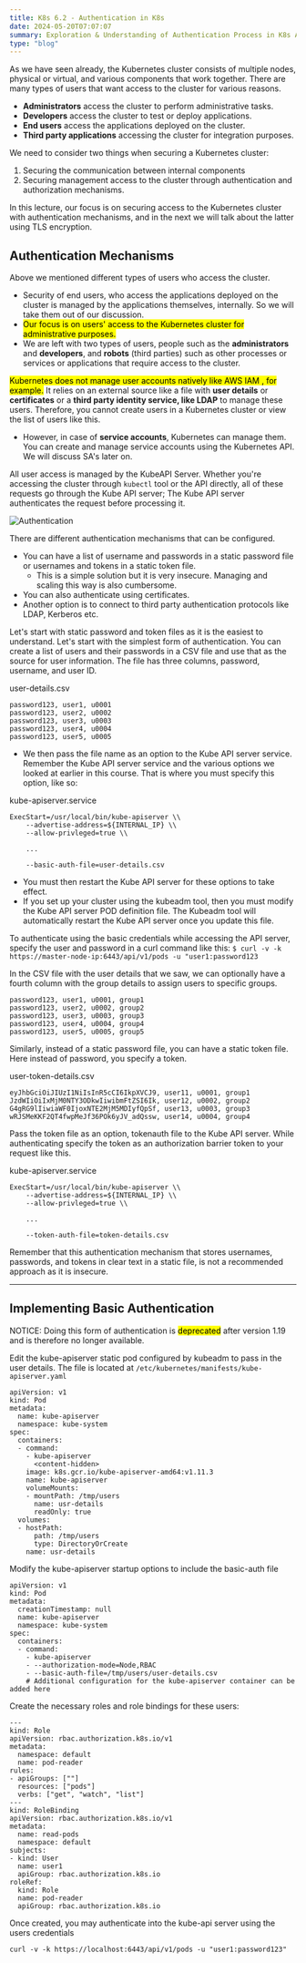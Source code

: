```yaml
---
title: K8s 6.2 - Authentication in K8s
date: 2024-05-20T07:07:07
summary: Exploration & Understanding of Authentication Process in K8s Administration
type: "blog"
---
```

As we have seen already, the Kubernetes cluster consists of multiple nodes, physical or virtual, and various components that work together. There are many types of users that want access to the cluster for various reasons. 
- **Administrators** access the cluster to perform administrative tasks.
- **Developers** access the cluster to test or deploy applications. 
- **End users** access the applications deployed on the cluster.
- **Third party applications** accessing the cluster for integration purposes.

We need to consider two things when securing a Kubernetes cluster:
1) Securing the communication between internal components
2) Securing management access to the cluster through authentication and authorization mechanisms.

In this lecture, our focus is on securing access to the Kubernetes cluster with authentication mechanisms, and in the next we will talk about the latter using TLS encryption.

## Authentication Mechanisms
Above we mentioned different types of users who access the cluster. 
- Security of end users, who access the applications deployed on the cluster is managed by the applications themselves, internally. So we will take them out of our discussion.
- <mark>Our focus is on users' access to the Kubernetes cluster for administrative purposes.</mark>
- We are left with two types of users, people such as the **administrators** and **developers**, and **robots** (third parties) such as other processes or services or applications that require access to the cluster.

<mark>Kubernetes does not manage user accounts natively like AWS IAM , for example.</mark> It relies on an external source like a file with **user details** or **certificates** or a **third party identity service, like LDAP** to manage these users. Therefore, you cannot create users in a Kubernetes cluster or view the list of users like this. 
- However, in case of **service accounts**, Kubernetes can manage them. You can create and manage service accounts using the Kubernetes API. We will discuss SA's later on.

All user access is managed by the KubeAPI Server. Whether you're accessing the cluster through `kubectl` tool or the API directly, all of these requests go through the Kube API server; The Kube API server authenticates the request before processing it.

![Authentication](/images/kubernetes/diagrams/6-2-1-authentication.png)

There are different authentication mechanisms that can be configured. 
- You can have a list of username and passwords in a static password file or usernames and tokens in a static token file.
	- This is a simple solution but it is very insecure. Managing and scaling this way is also cumbersome.
- You can also authenticate using certificates. 
- Another option is to connect to third party authentication protocols like LDAP, Kerberos etc. 

Let's start with static password and token files as it is the easiest to understand. Let's start with the simplest form of authentication. You can create a list of users and their passwords in a CSV file and use that as the source for user information. The file has three columns, password, username, and user ID. 

user-details.csv
```csv
password123, user1, u0001
password123, user2, u0002
password123, user3, u0003
password123, user4, u0004
password123, user5, u0005
```
- We then pass the file name as an option to the Kube API server service. Remember the Kube API server service and the various options we looked at earlier in this course. That is where you must specify this option, like so:

kube-apiserver.service
```
ExecStart=/usr/local/bin/kube-apiserver \\
	--advertise-address=${INTERNAL_IP} \\
	--allow-privleged=true \\
	
	...
	
	--basic-auth-file=user-details.csv
```
 - You must then restart the Kube API server for these options to take effect. 
 - If you set up your cluster using the kubeadm tool, then you must modify the Kube API server POD definition file. The Kubeadm tool will automatically restart the Kube API server once you update this file.

To authenticate using the basic credentials while accessing the API server, specify the user and password in a curl command like this:
`$ curl -v -k https://master-node-ip:6443/api/v1/pods -u "user1:password123`

 In the CSV file with the user details that we saw, we can optionally have a fourth column with the group details to assign users to specific groups.
```csv
password123, user1, u0001, group1
password123, user2, u0002, group2
password123, user3, u0003, group3
password123, user4, u0004, group4
password123, user5, u0005, group5
```

Similarly, instead of a static password file, you can have a static token file. Here instead of password, you specify a token. 

user-token-details.csv
```csv
eyJhbGciOiJIUzI1NiIsInR5cCI6IkpXVCJ9, user11, u0001, group1
JzdWIiOiIxMjM0NTY3ODkwIiwibmFtZSI6Ik, user12, u0002, group2
G4gRG9lIiwiaWF0IjoxNTE2MjM5MDIyfQpSf, user13, u0003, group3
wRJSMeKKF2QT4fwpMeJf36POk6yJV_adQssw, user14, u0004, group4
```

Pass the token file as an option, tokenauth file to the Kube API server. While authenticating specify the token as an authorization barrier token to your request like this.

kube-apiserver.service
```
ExecStart=/usr/local/bin/kube-apiserver \\
	--advertise-address=${INTERNAL_IP} \\
	--allow-privleged=true \\
	
	...
	
	--token-auth-file=token-details.csv
```

Remember that this authentication mechanism that stores usernames, passwords, and tokens in clear text in a static file, is not a recommended approach as it is insecure. 

---
## Implementing Basic Authentication
NOTICE: Doing this form of authentication is <mark>deprecated</mark> after version 1.19 and is therefore no longer available. 

Edit the kube-apiserver static pod configured by kubeadm to pass in the user details. The file is located at `/etc/kubernetes/manifests/kube-apiserver.yaml`

```
apiVersion: v1
kind: Pod
metadata:
  name: kube-apiserver
  namespace: kube-system
spec:
  containers:
  - command:
    - kube-apiserver
      <content-hidden>
    image: k8s.gcr.io/kube-apiserver-amd64:v1.11.3
    name: kube-apiserver
    volumeMounts:
    - mountPath: /tmp/users
      name: usr-details
      readOnly: true
  volumes:
  - hostPath:
      path: /tmp/users
      type: DirectoryOrCreate
    name: usr-details
```  

Modify the kube-apiserver startup options to include the basic-auth file

```
apiVersion: v1
kind: Pod
metadata:
  creationTimestamp: null
  name: kube-apiserver
  namespace: kube-system
spec:
  containers:
  - command:
    - kube-apiserver
    - --authorization-mode=Node,RBAC
    - --basic-auth-file=/tmp/users/user-details.csv
    # Additional configuration for the kube-apiserver container can be added here
```

Create the necessary roles and role bindings for these users:

```
---
kind: Role
apiVersion: rbac.authorization.k8s.io/v1
metadata:
  namespace: default
  name: pod-reader
rules:
- apiGroups: [""]
  resources: ["pods"]
  verbs: ["get", "watch", "list"]
---
kind: RoleBinding
apiVersion: rbac.authorization.k8s.io/v1
metadata:
  name: read-pods
  namespace: default
subjects:
- kind: User
  name: user1
  apiGroup: rbac.authorization.k8s.io
roleRef:
  kind: Role
  name: pod-reader
  apiGroup: rbac.authorization.k8s.io

```

Once created, you may authenticate into the kube-api server using the users credentials

`curl -v -k https://localhost:6443/api/v1/pods -u "user1:password123"`